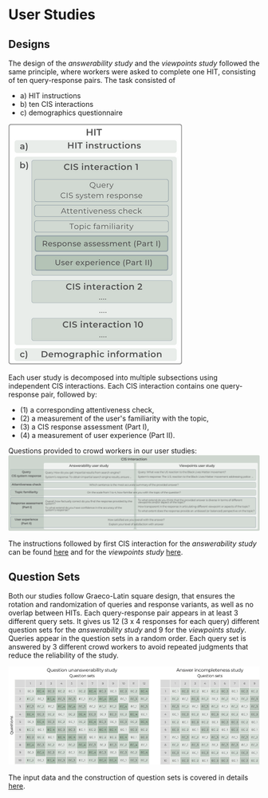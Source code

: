 # User Studies

## Designs

The design of the *answerability study* and the *viewpoints study* followed the same principle, where workers were asked to complete one HIT, consisting of ten query-response pairs. The task consisted of 

- a) HIT instructions
- b) ten CIS interactions
- c) demographics questionnaire

![](/crowdsourcing_task_design/study-setup.png)

Each user study is decomposed into multiple subsections using independent CIS interactions. Each CIS interaction contains one query-response pair, followed by: 
- (1) a corresponding attentiveness check, 
- (2) a measurement of the user's familiarity with the topic, 
- (3) a CIS response assessment (Part I), 
- (4) a measurement of user experience (Part II).

Questions provided to crowd workers in our user studies:
![](study-questions.png)

The instructions followed by first CIS interaction for the *answerability study* can be found [here](answerability-design.pdf) and for the *viewpoints study* [here](viewpoints-design.pdf).

## Question Sets

Both our studies follow Graeco-Latin square design, that ensures the rotation and randomization of queries and response variants, as well as no overlap between HITs. Each query-response pair appears in at least 3 different query sets. It gives us 12 (3 x 4 responses for each query) different question sets for the *answerability study* and 9 for the *viewpoints study*. Queries appear in the question sets in a random order. Each query set is answered by 3 different crowd workers to avoid repeated judgments that reduce the reliability of the study.

![](question-sets.png)

The input data and the construction of question sets is covered in details [here](../data/input/README.md).